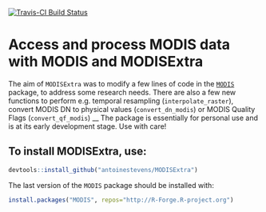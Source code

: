 [![Travis-CI Build Status](https://travis-ci.org/antoinestevens/MODISExtra.svg?branch=master)](https://travis-ci.org/antoinestevens/MODISExtra)

# Access and process MODIS data with MODIS and MODISExtra 

The aim of `MODISExtra` was to modify a few lines of code in the [`MODIS`](https://r-forge.r-project.org/R/?group_id=1252) package, to address some research needs. There are also a few new functions to perform e.g. temporal resampling (`interpolate_raster`), convert MODIS DN to physical values (`convert_dn_modis`) or MODIS Quality Flags (`convert_qf_modis`)
__ The package is essentially for personal use and is at its early development stage. Use with care!  

## To install MODISExtra, use:

```r
devtools::install_github("antoinestevens/MODISExtra")
```

The last version of the `MODIS` package should be installed with:

```r
install.packages("MODIS", repos="http://R-Forge.R-project.org")
```
